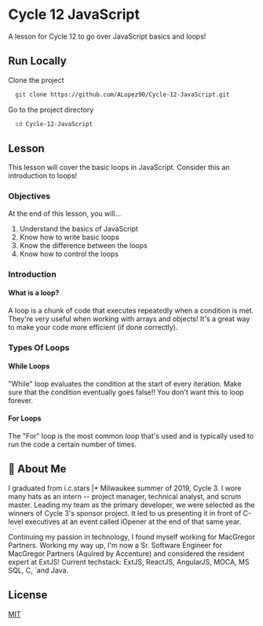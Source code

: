 # **Cycle 12 JavaScript**

A lesson for Cycle 12 to go over JavaScript basics and loops!


## **Run Locally**

Clone the project

```bash
  git clone https://github.com/ALopez90/Cycle-12-JavaScript.git
```

Go to the project directory

```bash
  cd Cycle-12-JavaScript
```

## **Lesson**

This lesson will cover the basic loops in JavaScript. Consider this an introduction to loops!

### **Objectives**

At the end of this lesson, you will...

1. Understand the basics of JavaScript
2. Know how to write basic loops
3. Know the difference between the loops
4. Know how to control the loops

### **Introduction**

#### **What is a loop?**

A loop is a chunk of code that executes repeatedly when a condition is met. They're very useful when working with arrays and objects! It's a great way to make your code more efficient (if done correctly). 

### **Types Of Loops**

#### **While Loops**

"While" loop evaluates the condition at the start of every iteration. Make sure that the condition eventually goes false!! You don't want this to loop forever.

#### **For Loops**

The "For" loop is the most common loop that's used and is typically used to run the code a certain number of times.

## **🚀 About Me**
I graduated from i.c.stars |* Milwaukee summer of 2019, Cycle 3. I wore many hats as an intern -- project manager, technical analyst, and scrum master. Leading my team as the primary developer, we were selected as the winners of Cycle 3's sponsor project. It led to us presenting it in front of C-level executives at an event called iOpener at the end of that same year.

Continuing my passion in technology, I found myself working for MacGregor Partners. Working my way up, I'm now a Sr. Software Engineer for MacGregor Partners (Aquired by Accenture) and considered the resident expert at ExtJS! Current techstack: ExtJS, ReactJS, AngularJS, MOCA, MS SQL, C, `and Java.


## **License**

[MIT](https://choosealicense.com/licenses/mit/)
